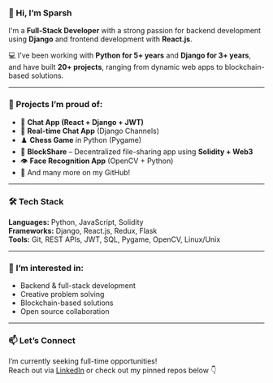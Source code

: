 ### 👋 Hi, I’m Sparsh  
I'm a **Full-Stack Developer** with a strong passion for backend development using **Django** and frontend development with **React.js**.  

💻 I’ve been working with **Python for 5+ years** and **Django for 3+ years**, and have built **20+ projects**, ranging from dynamic web apps to blockchain-based solutions.

---

### 🚀 Projects I’m proud of:
- 🔐 **Chat App (React + Django + JWT)**  
- 💬 **Real-time Chat App** (Django Channels)  
- ♟️ **Chess Game** in Python (Pygame)  
- 📁 **BlockShare** – Decentralized file-sharing app using **Solidity + Web3**  
- 👁️ **Face Recognition App** (OpenCV + Python)  
- 🧠 And many more on my GitHub!

---

### 🛠 Tech Stack  
**Languages:** Python, JavaScript, Solidity  
**Frameworks:** Django, React.js, Redux, Flask  
**Tools:** Git, REST APIs, JWT, SQL, Pygame, OpenCV, Linux/Unix  

---

### 🧠 I’m interested in:
- Backend & full-stack development  
- Creative problem solving  
- Blockchain-based solutions  
- Open source collaboration  

---

### 📫 Let’s Connect  
I’m currently seeking full-time opportunities!  
Reach out via [LinkedIn](https://www.linkedin.com/in/sparsh-dang) or check out my pinned repos below 👇
